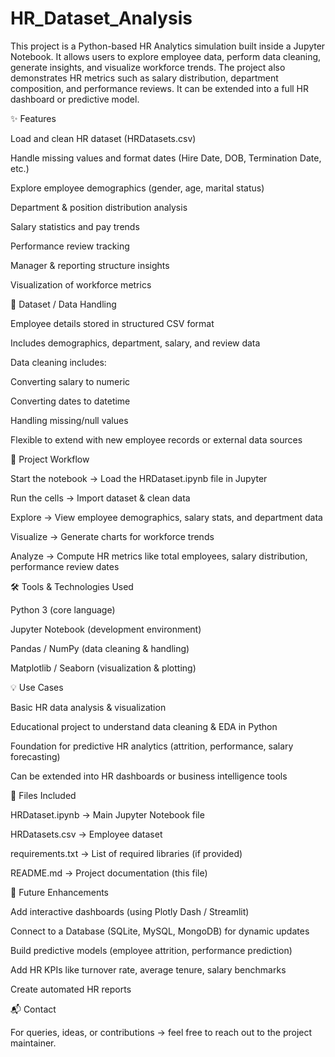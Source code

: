 # HR_Dataset_Analysis
This project is a Python-based HR Analytics simulation built inside a Jupyter Notebook. It allows users to explore employee data, perform data cleaning, generate insights, and visualize workforce trends. The project also demonstrates HR metrics such as salary distribution, department composition, and performance reviews. It can be extended into a full HR dashboard or predictive model.

✨ Features

Load and clean HR dataset (HRDatasets.csv)

Handle missing values and format dates (Hire Date, DOB, Termination Date, etc.)

Explore employee demographics (gender, age, marital status)

Department & position distribution analysis

Salary statistics and pay trends

Performance review tracking

Manager & reporting structure insights

Visualization of workforce metrics

📂 Dataset / Data Handling

Employee details stored in structured CSV format

Includes demographics, department, salary, and review data

Data cleaning includes:

Converting salary to numeric

Converting dates to datetime

Handling missing/null values

Flexible to extend with new employee records or external data sources

🔄 Project Workflow

Start the notebook → Load the HRDataset.ipynb file in Jupyter

Run the cells → Import dataset & clean data

Explore → View employee demographics, salary stats, and department data

Visualize → Generate charts for workforce trends

Analyze → Compute HR metrics like total employees, salary distribution, performance review dates

🛠️ Tools & Technologies Used

Python 3 (core language)

Jupyter Notebook (development environment)

Pandas / NumPy (data cleaning & handling)

Matplotlib / Seaborn (visualization & plotting)

💡 Use Cases

Basic HR data analysis & visualization

Educational project to understand data cleaning & EDA in Python

Foundation for predictive HR analytics (attrition, performance, salary forecasting)

Can be extended into HR dashboards or business intelligence tools

📁 Files Included

HRDataset.ipynb → Main Jupyter Notebook file

HRDatasets.csv → Employee dataset

requirements.txt → List of required libraries (if provided)

README.md → Project documentation (this file)

🚀 Future Enhancements

Add interactive dashboards (using Plotly Dash / Streamlit)

Connect to a Database (SQLite, MySQL, MongoDB) for dynamic updates

Build predictive models (employee attrition, performance prediction)

Add HR KPIs like turnover rate, average tenure, salary benchmarks

Create automated HR reports

📬 Contact

For queries, ideas, or contributions → feel free to reach out to the project maintainer.
